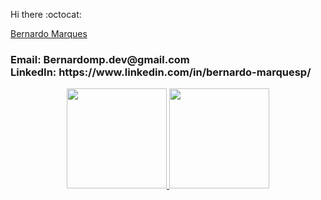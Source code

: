 Hi there :octocat:

<div> 
  <div class="badge-base LI-profile-badge" data-locale="pt_BR" data-size="large" data-theme="light" data-type="VERTICAL" data-vanity="bernardo-marquesp"     data-version="v1"><a class="badge-base__link LI-simple-link" href="https://br.linkedin.com/in/bernardo-marquesp?trk=profile-badge">Bernardo Marques</a></div>              
<h3>
Email: Bernardomp.dev@gmail.com
  <br>
LinkedIn: https://www.linkedin.com/in/bernardo-marquesp/
</h3>
</div>

<div align="center">
  <a href="https://github.com/Bernmp-dev">
    <img 
      height="160em"
      src="https://github-readme-stats.vercel.app/api/top-langs/?username=Bernmp-dev&layout=compact&langs_count=7&theme=react"
    />
    <img  height="160em" src="https://github-readme-stats.vercel.app/api?username=Bernmp-dev&count_private=true&show_icons=true&theme=react" />    
</div>
